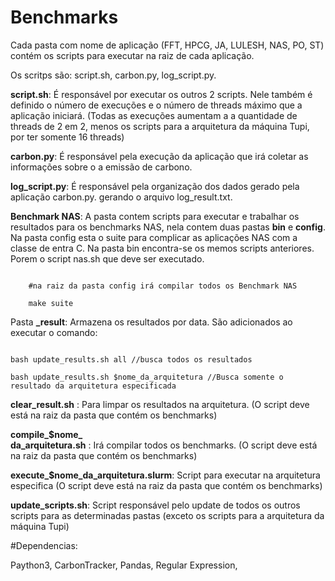 # Benchmarks 

Cada pasta com nome de aplicação (FFT, HPCG, JA, LULESH, NAS, PO, ST) contém os scripts para executar na raiz de cada aplicação. 

Os scritps são: script.sh, carbon.py, log_script.py. 

**script.sh**: É responsável por executar os outros 2 scripts. Nele também é definido o número de execuções e o número de threads máximo que a aplicação iniciará. (Todas as execuções aumentam a a quantidade de threads de 2 em 2, menos os scripts para a arquitetura da máquina Tupi, por ter somente 16 threads) 

**carbon.py**: É responsável pela execução da aplicação que irá coletar as informações sobre o a emissão de carbono. 

**log_script.py**: É responsável pela organização dos dados gerado pela aplicação carbon.py. gerando o arquivo log_result.txt. 

**Benchmark NAS**: A pasta contem scripts para executar e trabalhar os resultados para os benchmarks NAS, nela contem duas pastas **bin** e **config**. Na pasta config esta o suite para complicar as aplicações NAS com a classe de entra C. Na pasta bin encontra-se os memos scripts anteriores. Porem o script nas.sh que deve ser executado. 

```shell 

    #na raiz da pasta config irá compilar todos os Benchmark NAS 

    make suite 

``` 

Pasta **_result**: Armazena os resultados por data. São adicionados ao executar o comando: 

```shell 

bash update_results.sh all //busca todos os resultados 

bash update_results.sh $nome_da_arquitetura //Busca somente o resultado da arquitetura especificada 

```

**clear_result.sh** : Para limpar os resultados na arquitetura. (O script deve está na raiz da pasta que contém os benchmarks) 

**compile_$nome_  
da_arquitetura.sh** : Irá compilar todos os benchmarks. (O script deve está na raiz da pasta que contém os benchmarks)

**execute_$nome_da_arquitetura.slurm**: Script para executar na arquitetura especifica (O script deve está na raiz da pasta que contém os benchmarks) 

**update_scripts.sh**: Script responsável pelo update de todos os outros scripts para as determinadas pastas (exceto os scripts para a arquitetura da máquina Tupi) 

#Dependencias: 

Paython3,
CarbonTracker,
Pandas,
Regular Expression,
